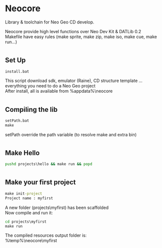 # Neocore
Library &amp; toolchain for Neo Geo CD develop.

Neocore provide high level functions over Neo Dev Kit & DATLib 0.2   
Makefile have easy rules (make sprite, make zip, make iso, make cue, make run...)   

#

## Set Up
```cmd
install.bat
```
This script download sdk, emulator (Raine), CD structure template ... everything you need to do a Neo Geo project   
After install, all is available from %appdata%\neocore   



#

## Compiling the lib
```cmd
setPath.bat
make
```
setPath override the path variable (to resolve make and extra bin)

#

## Make Hello
```cmd
pushd projects\hello && make run && popd
```
#

## Make your first project
```cmd
make init-project
Project name : myfirst
```
A new folder (projects\\myfirst) has been scaffolded   
Now compile and run it:
```cmd
cd projects\myfirst
make run
```
The compiled resources output folder is:   
%temp%\neocore\myfirst   
#
